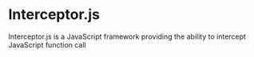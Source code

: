 # Interceptor.js

Interceptor.js is a JavaScript framework providing the ability to intercept JavaScript function call 

